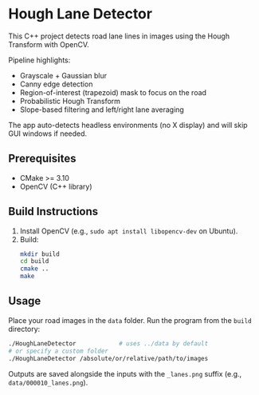 # Hough Lane Detector

This C++ project detects road lane lines in images using the Hough Transform with OpenCV.

Pipeline highlights:
- Grayscale + Gaussian blur
- Canny edge detection
- Region-of-interest (trapezoid) mask to focus on the road
- Probabilistic Hough Transform
- Slope-based filtering and left/right lane averaging

The app auto-detects headless environments (no X display) and will skip GUI windows if needed.

## Prerequisites
- CMake >= 3.10
- OpenCV (C++ library)

## Build Instructions
1. Install OpenCV (e.g., `sudo apt install libopencv-dev` on Ubuntu).
2. Build:
   ```bash
   mkdir build
   cd build
   cmake ..
   make
   ```

## Usage
Place your road images in the `data` folder. Run the program from the `build` directory:
```bash
./HoughLaneDetector            # uses ../data by default
# or specify a custom folder
./HoughLaneDetector /absolute/or/relative/path/to/images
```

Outputs are saved alongside the inputs with the `_lanes.png` suffix (e.g., `data/000010_lanes.png`).
